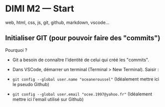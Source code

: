 # DIMI M2 — Start
web, html, css, js, git, github, markdown, vscode...

## Initialiser GIT (pour pouvoir faire des "commits")

Pourquoi ?
- Git a besoin de connaître l'identité de celui qui créé les "commits".

- Dans VSCode, démarrer un terminal (Terminal > New Terminal).
Saisir :
- `git config --global user.name "oceaneroussel"` (Idéalement mettre ici le pseudo Github)
- `git config --global user.email "ocee.1997@yahoo.fr"` (Idéalement mettre ici l'email utilisé sur Github)

